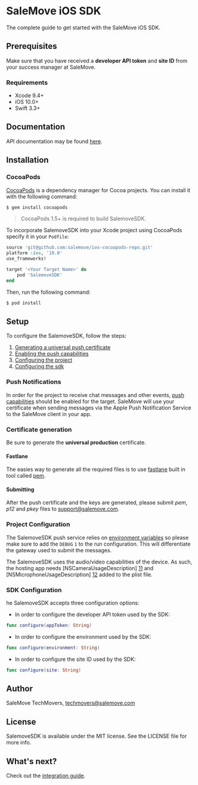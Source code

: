 # SaleMove iOS SDK

The complete guide to get started with the SaleMove iOS SDK.

## Prerequisites

Make sure that you have received a **developer API token** and **site ID** from your success manager at SaleMove.

### Requirements
- Xcode 9.4+
- iOS 10.0+
- Swift 3.3+

## Documentation
API documentation may be found [here][5].

## Installation

### CocoaPods

[CocoaPods][0] is a dependency manager for Cocoa projects. You can install it with the following command:

```bash
$ gem install cocoapods
```

> CocoaPods 1.5+ is required to build SalemoveSDK.

To incorporate SalemoveSDK into your Xcode project using CocoaPods specify it in your `Podfile`:

```ruby
source 'git@github.com:salemove/ios-cocoapods-repo.git'
platform :ios, '10.0'
use_frameworks!

target '<Your Target Name>' do
    pod 'SalemoveSDK'
end
```

Then, run the following command:

```bash
$ pod install
```

## Setup

To configure the SalemoveSDK, follow the steps:

1. [Generating a universal push certificate](#certificate-generation)
2. [Enabling the push capabilities](#push-notifications)
3. [Configuring the project](#project-configuration)
4. [Configuring the sdk](#sdk-configuration)

### Push Notifications

In order for the project to receive chat messages and other events, [push capabilities][3] should be enabled for the target. SaleMove will use your certificate when sending messages via the Apple Push Notification Service to the SaleMove client in your app.

### Certificate generation

Be sure to generate the **universal production** certificate.

#### Fastlane

The easies way to generate all the required files is to use [fastlane][1] built in tool called [pem][2].

#### Submitting

After the push certificate and the keys are generated, please submit *pem*, *p12* and *pkey* files to support@salemove.com.

### Project Configuration

The SalemoveSDK push service relies on [environment variables][4] so please make sure to add the `DEBUG` `1` to the run configuration. This will differentiate the gateway used to submit the messages.

The SalemoveSDK uses the audio/video capabilities of the device. As such, the hosting app needs [NSCameraUsageDescription] [11] and [NSMicrophoneUsageDescription] [12] added to the plist file.

### SDK Configuration

he SalemoveSDK accepts three configuration options:

- In order to configure the developer API token used by the SDK:
```swift
func configure(appToken: String)
```

- In order to configure the environment used by the SDK:
```swift
func configure(environment: String)
```

- In order to configure the site ID used by the SDK:
```swift
func configure(site: String)
```

## Author

SaleMove TechMovers, techmovers@salemove.com

## License

SalemoveSDK is available under the MIT license. See the LICENSE file for more info.


## What's next?

Check out the [integration guide][10].


[0]: http://cocoapods.org
[1]: https://docs.fastlane.tools
[2]: https://docs.fastlane.tools/actions/pem/
[3]: https://developer.apple.com/library/content/documentation/IDEs/Conceptual/AppDistributionGuide/AddingCapabilities/AddingCapabilities.html
[4]: https://medium.com/@derrickho_28266/xcode-custom-environment-variables-681b5b8674ec
[5]: http://ios-sdk-docs.salemove.com.s3-website-us-east-1.amazonaws.com/index.html
[6]: https://github.com/SwiftyBeaver/SwiftyBeaver
[7]: https://github.com/ReactiveCocoa/ReactiveCocoa
[8]: https://github.com/Moya/Moya
[9]: https://github.com/ivanbruel/Moya-ObjectMapper
[10]: https://github.com/salemove/ios-bundle/blob/master/2017-11-28-Enhancing%2BYour%2BiOS%2BApplication%2BWith%2BSalmove%2BSDK.md
[11]: https://developer.apple.com/library/archive/documentation/General/Reference/InfoPlistKeyReference/Articles/CocoaKeys.html#//apple_ref/doc/uid/TP40009251-SW24
[12]: https://developer.apple.com/library/archive/documentation/General/Reference/InfoPlistKeyReference/Articles/CocoaKeys.html#//apple_ref/doc/uid/TP40009251-SW25
